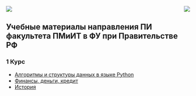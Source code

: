 <img src="https://github.com/GeorgiyDemo/FA/blob/img/fa.png" />
<img src="https://github.com/GeorgiyDemo/FA/blob/img/cat.jpg" align="right"/>

## Учебные материалы направления ПИ факультета ПМиИТ в ФУ при Правительстве РФ

### 1 Курс

* [Алгоритмы и структуры данных в языке Python](https://github.com/GeorgiyDemo/FA/tree/master/%D0%90%D0%BB%D0%B3%D0%BE%D1%80%D0%B8%D1%82%D0%BC%D0%B8%D0%B7%D0%B0%D1%86%D0%B8%D1%8F%20%D0%B8%20Python)
* [Финансы, деньги, кредит](https://github.com/GeorgiyDemo/FA/tree/master/%D0%A4%D0%B8%D0%BD%D0%B0%D0%BD%D1%81%D1%8B%2C%20%D0%B4%D0%B5%D0%BD%D1%8C%D0%B3%D0%B8%2C%20%D0%BA%D1%80%D0%B5%D0%B4%D0%B8%D1%82)
* [История](https://github.com/GeorgiyDemo/FA/tree/master/%D0%98%D1%81%D1%82%D0%BE%D1%80%D0%B8%D1%8F)